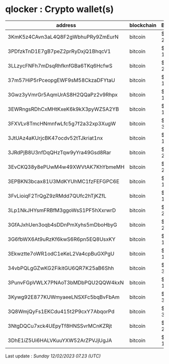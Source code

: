 # qlocker : Crypto wallet(s)

| address | blockchain | Balance |
|---|---|---|
| 3KmK5z4CAvn3aL4Q8F2gWbhuPRy9ZmEurN | bitcoin | $ 26961 |
| 3PDfzkTnD1E7gB7peZ2prRyDxjQ1BhqcV1 | bitcoin | $ 18044 |
| 3LLzycFNFh7mDsqRhfknfGBa6TKq6HcfwS | bitcoin | $ 22483 |
| 37m57HiP5rPceopgEWF9sM58CkzaDFYtaU | bitcoin | $ 15201 |
| 3Gwz3yVmrGr5AqmUrAS8H2QQaPz2v9Rhpx | bitcoin | $ 14375 |
| 3EWRngsRDhCxMHtKxeK6k9kX3pyWZSA2YB | bitcoin | $ 14975 |
| 3FXVLv8TmcHNmnfwLfc5g7f2a32xp3XugW | bitcoin | $ 31358 |
| 3JtUAz4aKUrjcBK47ocdv52tTJkriat1nx | bitcoin | $ 13834 |
| 3JRdPjB8U3nfDqQHzTqw9yYra49Gsd8Rar | bitcoin | $ 29892 |
| 3EvCKQ38y8ePUwM4w49XWVtAK7KhYbmeMH | bitcoin | $ 24193 |
| 3EPBKN3bcax81U3MdKYUhMC1fzFEFGPC6E | bitcoin | $ 14800 |
| 3FvLioiqF2TrQgZ9zRMdd7QUfc2hTjKZfL | bitcoin | $ 10508 |
| 3Lp1NkJHYsmFRBfM3ggoWsS1PF5hXxrwrD | bitcoin | $ 26524 |
| 3GfAJxhUen3oqb4sDDnPmXyhs5mDboHbyG | bitcoin | $ 29760 |
| 3G6fbWX6At9uRzKf6kwS6R6pn5EQ8UsxKY | bitcoin | $ 16603 |
| 3Ekwztte7oWR1odC1eKeL2Va4cpBuGXPgU | bitcoin | $ 15266 |
| 34vbPQLgGZwKG2FikitGU6QR7K25aB6Shh | bitcoin | $ 38439 |
| 3PunvFGpVWLX7PNAoT3bMDbPQU2QQW4kxN | bitcoin | $ 13613 |
| 3Kywg92E877KUWmyaeeLNSXFc5bqBvFbAm | bitcoin | $ 32651 |
| 3Q8WmjQyFs1EKCdu415t2P9cxY7AbqorPd | bitcoin | $ 30743 |
| 3NtgDQCu7xck4UEpyTf8HNSSvrMCnKZRjt | bitcoin | $ 21144 |
| 3DhE1iZ5Ui6HALVKuuYXW52ArZPVJjUgJA | bitcoin | $ 16835 |

Last update : _Sunday 12/02/2023 07.23 (UTC)_

